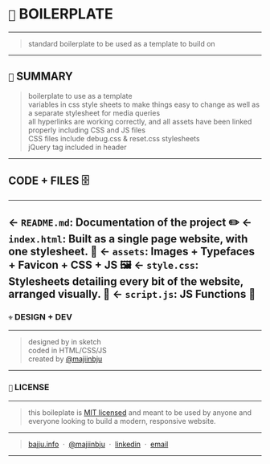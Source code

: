 # `🥵` BOILERPLATE
---
> standard boilerplate to be used as a template to build on
---
## `📑` SUMMARY
> boilerplate to use as a template <br>
> variables in css style sheets to make things easy to change as well as a separate stylesheet for media queries <br>
> all hyperlinks are working correctly, and all assets have been linked properly including CSS and JS files <br>
> CSS files include debug.css & reset.css stylesheets <br>
> jQuery tag included in header
---
## CODE + FILES 🗄
---
← `README.md`: Documentation of the project ✏️
← `index.html`: Built as a single page website, with one stylesheet. 📝
← `assets`: Images + Typefaces + Favicon + CSS + JS 🖼
← `style.css`: Stylesheets detailing every bit of the website, arranged visually. 🌈
← `script.js`: JS Functions 👾
---
### `⚜️` DESIGN + DEV
---
> designed by in sketch<br>
> coded in HTML/CSS/JS<br>
created by [@majiinbju](https://github.com/majiinbju)
---
### `🪪` LICENSE
---
> this boileplate is [MIT licensed](https://github.com/majiinbju/joga/blob/main/LICENSE) and meant to be used by anyone and everyone looking to build a modern, responsive website.
---
> [bajju.info](https://www.bajju.info) &nbsp;&middot;&nbsp;
> [@majiinbju](https://github.com/majiinbju) &nbsp;&middot;&nbsp;
> [linkedin](https://www.linkedin.com/in/vivek-bajaj-4a8035152/) &nbsp;&middot;&nbsp;
> [email](mailto:hi@vivekbajaj.design)
---



